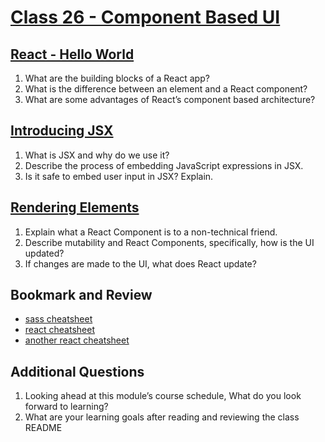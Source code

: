 # [Class 26 - Component Based UI](https://codefellows.github.io/code-401-javascript-guide/curriculum/class-26/)

## [React - Hello World](https://facebook.github.io/react/docs/hello-world.html)

1. What are the building blocks of a React app?
2. What is the difference between an element and a React component?
3. What are some advantages of React’s component based architecture?

## [Introducing JSX](https://facebook.github.io/react/docs/introducing-jsx.html)

1. What is JSX and why do we use it?
2. Describe the process of embedding JavaScript expressions in JSX.
3. Is it safe to embed user input in JSX? Explain.

## [Rendering Elements](https://facebook.github.io/react/docs/rendering-elements.html)

1. Explain what a React Component is to a non-technical friend.
2. Describe mutability and React Components, specifically, how is the UI updated?
3. If changes are made to the UI, what does React update?

## Bookmark and Review

- [sass cheatsheet](https://devhints.io/sass)
- [react cheatsheet](https://devhints.io/react)
- [another react cheatsheet](https://reactcheatsheet.com/)

## Additional Questions

1. Looking ahead at this module’s course schedule, What do you look forward to learning?
2. What are your learning goals after reading and reviewing the class README
